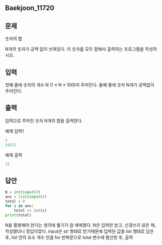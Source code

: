 ## Baekjoon_11720

## 문제

숫자의 합

N개의 숫자가 공백 없이 쓰여있다. 이 숫자를 모두 합해서 출력하는 프로그램을 작성하시오.



## 입력

첫째 줄에 숫자의 개수 N (1 ≤ N ≤ 100)이 주어진다. 둘째 줄에 숫자 N개가 공백없이 주어진다.



## 출력

입력으로 주어진 숫자 N개의 합을 출력한다.



예제 입력1

```python
5
54321
```

예제 출력

```python
15
```



## 답안

```python
N = int(input())
ans = list(input())
total = 0
for i in ans:
    total += int(i)
print(total)
```



N을 활용해야 한다는 생각에 풀기가 참 애매했다. N은 입력만 받고, 신경쓰지 않은 채, 작성했더니 정답이었다. input은 str 형태로 받기때문에 입력된 값을 list 형태로 담은 후, list 안의 요소 개수 만큼 for 반복문으로 total 변수에 합산한 후, 출력